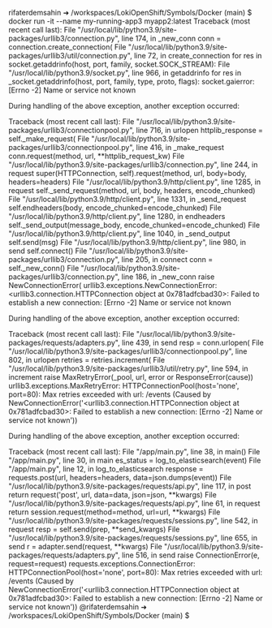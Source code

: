 rifaterdemsahin ➜ /workspaces/LokiOpenShift/Symbols/Docker (main) $ docker run -it --name my-running-app3 myapp2:latest
Traceback (most recent call last):
  File "/usr/local/lib/python3.9/site-packages/urllib3/connection.py", line 174, in _new_conn
    conn = connection.create_connection(
  File "/usr/local/lib/python3.9/site-packages/urllib3/util/connection.py", line 72, in create_connection
    for res in socket.getaddrinfo(host, port, family, socket.SOCK_STREAM):
  File "/usr/local/lib/python3.9/socket.py", line 966, in getaddrinfo
    for res in _socket.getaddrinfo(host, port, family, type, proto, flags):
socket.gaierror: [Errno -2] Name or service not known

During handling of the above exception, another exception occurred:

Traceback (most recent call last):
  File "/usr/local/lib/python3.9/site-packages/urllib3/connectionpool.py", line 716, in urlopen
    httplib_response = self._make_request(
  File "/usr/local/lib/python3.9/site-packages/urllib3/connectionpool.py", line 416, in _make_request
    conn.request(method, url, **httplib_request_kw)
  File "/usr/local/lib/python3.9/site-packages/urllib3/connection.py", line 244, in request
    super(HTTPConnection, self).request(method, url, body=body, headers=headers)
  File "/usr/local/lib/python3.9/http/client.py", line 1285, in request
    self._send_request(method, url, body, headers, encode_chunked)
  File "/usr/local/lib/python3.9/http/client.py", line 1331, in _send_request
    self.endheaders(body, encode_chunked=encode_chunked)
  File "/usr/local/lib/python3.9/http/client.py", line 1280, in endheaders
    self._send_output(message_body, encode_chunked=encode_chunked)
  File "/usr/local/lib/python3.9/http/client.py", line 1040, in _send_output
    self.send(msg)
  File "/usr/local/lib/python3.9/http/client.py", line 980, in send
    self.connect()
  File "/usr/local/lib/python3.9/site-packages/urllib3/connection.py", line 205, in connect
    conn = self._new_conn()
  File "/usr/local/lib/python3.9/site-packages/urllib3/connection.py", line 186, in _new_conn
    raise NewConnectionError(
urllib3.exceptions.NewConnectionError: <urllib3.connection.HTTPConnection object at 0x781adfcbad30>: Failed to establish a new connection: [Errno -2] Name or service not known

During handling of the above exception, another exception occurred:

Traceback (most recent call last):
  File "/usr/local/lib/python3.9/site-packages/requests/adapters.py", line 439, in send
    resp = conn.urlopen(
  File "/usr/local/lib/python3.9/site-packages/urllib3/connectionpool.py", line 802, in urlopen
    retries = retries.increment(
  File "/usr/local/lib/python3.9/site-packages/urllib3/util/retry.py", line 594, in increment
    raise MaxRetryError(_pool, url, error or ResponseError(cause))
urllib3.exceptions.MaxRetryError: HTTPConnectionPool(host='none', port=80): Max retries exceeded with url: /events (Caused by NewConnectionError('<urllib3.connection.HTTPConnection object at 0x781adfcbad30>: Failed to establish a new connection: [Errno -2] Name or service not known'))

During handling of the above exception, another exception occurred:

Traceback (most recent call last):
  File "/app/main.py", line 38, in <module>
    main()
  File "/app/main.py", line 30, in main
    es_status = log_to_elasticsearch(event)
  File "/app/main.py", line 12, in log_to_elasticsearch
    response = requests.post(url, headers=headers, data=json.dumps(event))
  File "/usr/local/lib/python3.9/site-packages/requests/api.py", line 117, in post
    return request('post', url, data=data, json=json, **kwargs)
  File "/usr/local/lib/python3.9/site-packages/requests/api.py", line 61, in request
    return session.request(method=method, url=url, **kwargs)
  File "/usr/local/lib/python3.9/site-packages/requests/sessions.py", line 542, in request
    resp = self.send(prep, **send_kwargs)
  File "/usr/local/lib/python3.9/site-packages/requests/sessions.py", line 655, in send
    r = adapter.send(request, **kwargs)
  File "/usr/local/lib/python3.9/site-packages/requests/adapters.py", line 516, in send
    raise ConnectionError(e, request=request)
requests.exceptions.ConnectionError: HTTPConnectionPool(host='none', port=80): Max retries exceeded with url: /events (Caused by NewConnectionError('<urllib3.connection.HTTPConnection object at 0x781adfcbad30>: Failed to establish a new connection: [Errno -2] Name or service not known'))
@rifaterdemsahin ➜ /workspaces/LokiOpenShift/Symbols/Docker (main) $ 